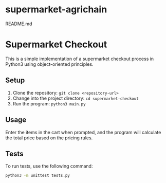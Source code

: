 # supermarket-agrichain

 README.md

# Supermarket Checkout

This is a simple implementation of a supermarket checkout process in Python3 using object-oriented principles.

## Setup

1. Clone the repository: `git clone <repository-url>`
2. Change into the project directory: `cd supermarket-checkout`
3. Run the program: `python3 main.py`

## Usage

Enter the items in the cart when prompted, and the program will calculate the total price based on the pricing rules.

## Tests

To run tests, use the following command:

```bash
python3 -m unittest tests.py
